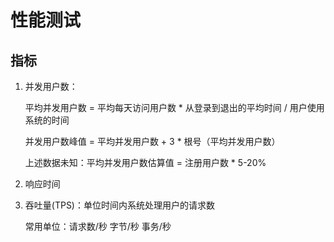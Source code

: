 # 性能测试

## 指标

1. 并发用户数：

      平均并发用户数 = 平均每天访问用户数 * 从登录到退出的平均时间 / 用户使用系统的时间

      并发用户数峰值 = 平均并发用户数 + 3 * 根号（平均并发用户数）

      上述数据未知：平均并发用户数估算值 = 注册用户数 * 5-20%

2. 响应时间

3. 吞吐量(TPS)：单位时间内系统处理用户的请求数

      常用单位：请求数/秒    字节/秒  事务/秒

